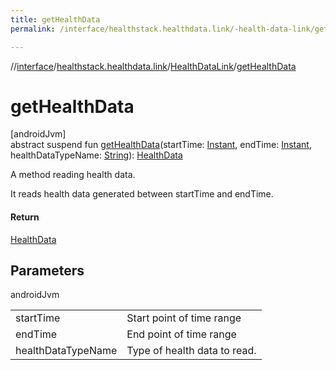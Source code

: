 ```yaml
---
title: getHealthData
permalink: /interface/healthstack.healthdata.link/-health-data-link/get-health-data.html

---
```

//[interface](../../../index.html)/[healthstack.healthdata.link](../index.html)/[HealthDataLink](index.html)/[getHealthData](get-health-data.html)



# getHealthData



[androidJvm]\
abstract suspend fun [getHealthData](get-health-data.html)(startTime: [Instant](https://developer.android.com/reference/kotlin/java/time/Instant.html), endTime: [Instant](https://developer.android.com/reference/kotlin/java/time/Instant.html), healthDataTypeName: [String](https://kotlinlang.org/api/latest/jvm/stdlib/kotlin/-string/index.html)): [HealthData](../-health-data/index.html)



A method reading health data.



It reads health data generated between startTime and endTime.



#### Return



[HealthData](../-health-data/index.html)



## Parameters


androidJvm

| | |
|---|---|
| startTime | Start point of time range |
| endTime | End point of time range |
| healthDataTypeName | Type of health data to read. |




